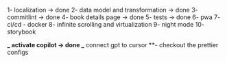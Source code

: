 1- localization -> done
2- data model and transformation -> done
3- commitlint -> done
4- book details page -> done
5- tests -> done
6- pwa
7- ci/cd - docker
8- infinite scrolling and virtualization
9- night mode
10- storybook

**_ activate copilot -> done
_** connect gpt to cursor
\*\*- checkout the prettier configs
